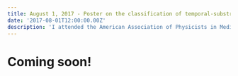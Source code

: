 ```yaml
---
title: August 1, 2017 - Poster on the classification of temporal-substraction radiograph artifacts
date: '2017-08-01T12:00:00.00Z'
description: 'I attended the American Association of Physicists in Medicine conference with a poster entitled "Quantitative analysis of temporal subtraction chest radiographs".'
---
```


# Coming soon!
